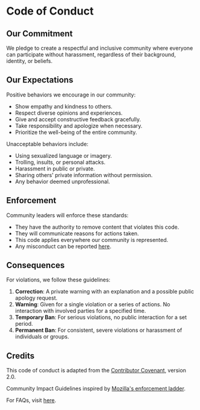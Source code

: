 # Code of Conduct

## Our Commitment

We pledge to create a respectful and inclusive community where everyone can participate without harassment, regardless of their background, identity, or beliefs.

## Our Expectations

Positive behaviors we encourage in our community:

- Show empathy and kindness to others.
- Respect diverse opinions and experiences.
- Give and accept constructive feedback gracefully.
- Take responsibility and apologize when necessary.
- Prioritize the well-being of the entire community.

Unacceptable behaviors include:

- Using sexualized language or imagery.
- Trolling, insults, or personal attacks.
- Harassment in public or private.
- Sharing others' private information without permission.
- Any behavior deemed unprofessional.

## Enforcement

Community leaders will enforce these standards:

- They have the authority to remove content that violates this code.
- They will communicate reasons for actions taken.
- This code applies everywhere our community is represented.
- Any misconduct can be reported [here](https://www.linkedin.com/in/k-tafakkori/).

## Consequences

For violations, we follow these guidelines:

1. **Correction**: A private warning with an explanation and a possible public apology request.
2. **Warning**: Given for a single violation or a series of actions. No interaction with involved parties for a specified time.
3. **Temporary Ban**: For serious violations, no public interaction for a set period.
4. **Permanent Ban**: For consistent, severe violations or harassment of individuals or groups.

## Credits

This code of conduct is adapted from the [Contributor Covenant][homepage], version 2.0.

Community Impact Guidelines inspired by [Mozilla's enforcement ladder](https://github.com/mozilla/diversity).

[homepage]: https://www.contributor-covenant.org

For FAQs, visit [here](https://www.contributor-covenant.org/faq).